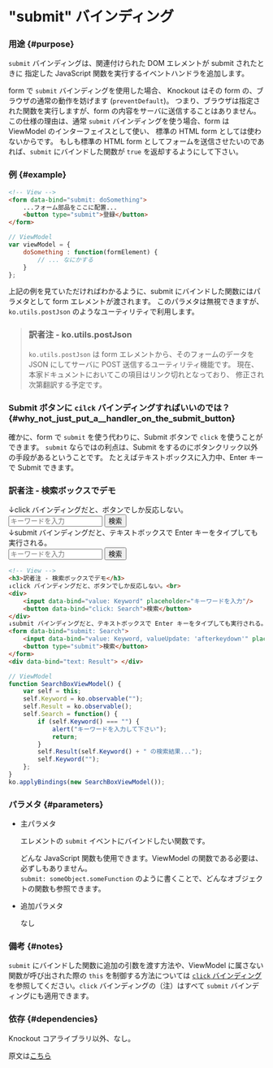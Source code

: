# "submit" バインディング

### 用途 {#purpose}

`submit` バインディングは、関連付けられた DOM エレメントが submit されたときに
指定した JavaScript 関数を実行するイベントハンドラを追加します。

form で `submit` バインディングを使用した場合、
Knockout はその form の、ブラウザの通常の動作を妨げます (`preventDefault`)。
つまり、ブラウザは指定された関数を実行しますが、form の内容をサーバに送信することはありません。
この仕様の理由は、通常 `submit` バインディングを使う場合、form は ViewModel のインターフェイスとして使い、
標準の HTML form としては使わないからです。
もしも標準の HTML form としてフォームを送信させたいのであれば、`submit` にバインドした関数が
`true` を返却するようにして下さい。
	
### 例 {#example}
	
```html
<!-- View -->
<form data-bind="submit: doSomething">
	...フォーム部品をここに配置...
	<button type="submit">登録</button>
</form>
```

```javascript
// ViewModel
var viewModel = {
	doSomething : function(formElement) {
		// ... なにかする
	}
};
```
	
上記の例を見ていただければわかるように、submit にバインドした関数にはパラメタとして form エレメントが渡されます。
このパラメタは無視できますが、<code>ko.utils.postJson</code> のようなユーティリティで利用します。
	
<blockquote>
	<h3>訳者注 - ko.utils.postJson</h3>
	<p>
		<code>ko.utils.postJson</code> は form エレメントから、そのフォームのデータを
		JSON にしてサーバに POST 送信するユーティリティ機能です。
		現在、本家ドキュメントにおいてこの項目はリンク切れとなっており、
		修正され次第翻訳する予定です。
	</p>
</blockquote>

### Submit ボタンに <code>cilck</code> バインディングすればいいのでは？ {#why_not_just_put_a__handler_on_the_submit_button}

確かに、form で `submit` を使う代わりに、Submit ボタンで `click` を使うことができます。
`submit` ならではの利点は、Submit をするのにボタンクリック以外の手段があるということです。
たとえばテキストボックスに入力中、Enter キーで Submit できます。

<div class="demo" id="demo_1">
	<h3>訳者注 - 検索ボックスでデモ</h3>
	↓click バインディングだと、ボタンでしか反応しない。<br>
	<div>
		<input type="text" data-bind="value: Keyword" placeholder="キーワードを入力"/>
		<button data-bind="click: Search">検索</button>
	</div>
	↓submit バインディングだと、テキストボックスで Enter キーをタイプしても実行される。<br>
	<form data-bind="submit: Search">
		<input type="text" data-bind="value: Keyword, valueUpdate: 'afterkeydown'" placeholder="キーワードを入力"/>
		<button type="submit">検索</button>
	</form>
	<div data-bind="text: Result" style="background-color: #2a371d"> </div>
</div>

```html
<!-- View -->
<h3>訳者注 - 検索ボックスでデモ</h3>
↓click バインディングだと、ボタンでしか反応しない。<br>
<div>
	<input data-bind="value: Keyword" placeholder="キーワードを入力"/>
	<button data-bind="click: Search">検索</button>
</div>
↓submit バインディングだと、テキストボックスで Enter キーをタイプしても実行される。<br>
<form data-bind="submit: Search">
	<input data-bind="value: Keyword, valueUpdate: 'afterkeydown'" placeholder="キーワードを入力"/>
	<button type="submit">検索</button>
</form>
<div data-bind="text: Result"> </div>
```

```javascript
// ViewModel
function SearchBoxViewModel() {
	var self = this;
	self.Keyword = ko.observable("");
	self.Result = ko.observable();
	self.Search = function() {
		if (self.Keyword() === "") {
			alert("キーワードを入力して下さい");
			return;
		}
		self.Result(self.Keyword() + " の検索結果...");
		self.Keyword("");
	};
}
ko.applyBindings(new SearchBoxViewModel());
```
		
<script type="text/javascript">
	function SearchBoxViewModel() {
		var self = this;
		self.Keyword = ko.observable("");
		self.Result = ko.observable();
		self.Search = function() {
			if (self.Keyword() === "") {
				alert("キーワードを入力して下さい");
				return;
			}
			self.Result(self.Keyword() + " の検索結果...");
			self.Keyword("");
		};
	}
	ko.applyBindings(new SearchBoxViewModel(), document.getElementById('demo_1'));
</script>
	
### パラメタ {#parameters}

- 主パラメタ

	エレメントの `submit` イベントにバインドしたい関数です。
	
	どんな JavaScript 関数も使用できます。ViewModel の関数である必要は、必ずしもありません。  
	`submit: someObject.someFunction` のように書くことで、どんなオブジェクトの関数も参照できます。

- 追加パラメタ

	なし
	
### 備考 {#notes}

`submit` にバインドした関数に追加の引数を渡す方法や、ViewModel に属さない関数が呼び出された際の `this` を制御する方法については
[`click` バインディング](click-binding) を参照してください。`click` バインディングの（注）はすべて `submit` バインディングにも適用できます。

### 依存 {#dependencies}

Knockout コアライブラリ以外、なし。

<div class="tail_mini_text">原文は<a href="http://knockoutjs.com/documentation/<?php echo $identifier?>.html">こちら</a></div>